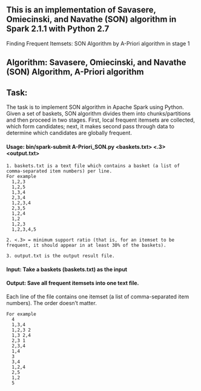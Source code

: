 ## This is an implementation of Savasere, Omiecinski, and Navathe (SON) algorithm in Spark 2.1.1 with Python 2.7
Finding Frequent Itemsets: SON Algorithm by A-Priori algorithm in stage 1

## Algorithm: Savasere, Omiecinski, and Navathe (SON) Algorithm, A-Priori algorithm

## Task:
The task is to implement SON algorithm in Apache Spark using Python. 
Given a set of baskets, SON algorithm divides them into chunks/partitions and then proceed in two stages. 
First, local frequent itemsets are collected, which form candidates; 
next, it makes second pass through data to determine which candidates are globally frequent.

#### Usage: bin/spark-submit A-Priori_SON.py <baskets.txt> <.3> <output.txt>
 
    1. baskets.txt is a text file which contains a basket (a list of comma-separated item numbers) per line. 
    For example
      1,2,3 
      1,2,5 
      1,3,4 
      2,3,4 
      1,2,3,4 
      2,3,5 
      1,2,4 
      1,2
      1,2,3 
      1,2,3,4,5
  
    2. <.3> = minimum support ratio (that is, for an itemset to be frequent, it should appear in at least 30% of the baskets).
   
    3. output.txt is the output result file.
  

#### Input: Take a baskets (baskets.txt) as the input

#### Output: Save all frequent itemsets into one text file. 
Each line of the file contains one itemset (a list of comma-separated item numbers). The order doesn’t matter. 

    For example
      4
      1,3,4 
      1,2,3 2
      1,3 2,4 
      2,3 1
      2,3,4 
      1,4 
      3
      3,4
      1,2,4 
      2,5 
      1,2 
      5
